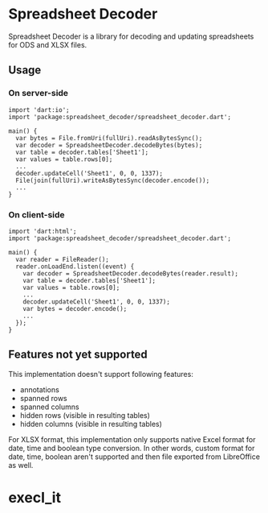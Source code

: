 # Spreadsheet Decoder


Spreadsheet Decoder is a library for decoding and updating spreadsheets for ODS and XLSX files.

## Usage

### On server-side

    import 'dart:io';
    import 'package:spreadsheet_decoder/spreadsheet_decoder.dart';

    main() {
      var bytes = File.fromUri(fullUri).readAsBytesSync();
      var decoder = SpreadsheetDecoder.decodeBytes(bytes);
      var table = decoder.tables['Sheet1'];
      var values = table.rows[0];
      ...
      decoder.updateCell('Sheet1', 0, 0, 1337);
      File(join(fullUri).writeAsBytesSync(decoder.encode());
      ...
    }

### On client-side

    import 'dart:html';
    import 'package:spreadsheet_decoder/spreadsheet_decoder.dart';

    main() {
      var reader = FileReader();
      reader.onLoadEnd.listen((event) {
        var decoder = SpreadsheetDecoder.decodeBytes(reader.result);
        var table = decoder.tables['Sheet1'];
        var values = table.rows[0];
        ...
        decoder.updateCell('Sheet1', 0, 0, 1337);
        var bytes = decoder.encode();
        ...
      });
    }

## Features not yet supported
This implementation doesn't support following features:
- annotations
- spanned rows
- spanned columns
- hidden rows (visible in resulting tables)
- hidden columns (visible in resulting tables)

For XLSX format, this implementation only supports native Excel format for date, time and boolean type conversion.
In other words, custom format for date, time, boolean aren't supported and then file exported from LibreOffice as well.

# execl_it
